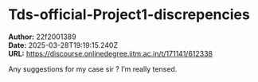 # Tds-official-Project1-discrepencies

**Author:** 22f2001389  
**Date:** 2025-03-28T19:19:15.240Z  
**URL:** https://discourse.onlinedegree.iitm.ac.in/t/171141/612338

Any suggestions for my case sir ? I’m really tensed.
